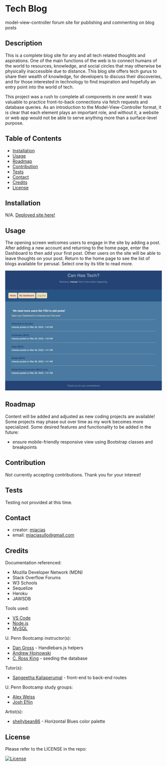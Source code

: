 # Tech Blog

model-view-controller forum site for publishing and commenting on blog posts

## Description

This is a complete blog site for any and all tech related thoughts and aspirations. One of the main functions of the web is to connect humans of the world to resources, knowledge, and social circles that may otherwise be physically inaccessible due to distance. This blog site offers tech gurus to share their wealth of knowledge, for developers to discuss their discoveries, and for those interested in technology to find inspiration and hopefully an entry point into the world of tech.

This project was a rush to complete all components in one week! It was valuable to practice front-to-back connections via fetch requests and database queries. As an introduction to the Model-View-Controller format, it is clear that each element plays an important role, and without it, a website or web app would not be able to serve anything more than a surface-level purpose.


## Table of Contents
- [Installation](#installation)
- [Usage](#usage)
- [Roadmap](#roadmap)
- [Contribution](#contribution)
- [Tests](#tests)
- [Contact](#contact)
- [Credits](#credits)
- [License](#license)


## Installation

N/A. [Deployed site here!](https://quiet-woodland-50300.herokuapp.com/)


## Usage

The opening screen welcomes users to engage in the site by adding a post. After adding a new account and returning to the home page, enter the Dashboard to then add your first post. Other users on the site will be able to leave thoughts on your post. Return to the home page to see the list of blogs available for perusal. Select one by its title to read more.

![Hazy blue tech blog website with blog listings](./public/assets/images/screencapture-tech-blog.png)


## Roadmap

Content will be added and adjusted as new coding projects are available! Some projects may phase out over time as my work becomes more specialized. Some desired features and functionality to be added in the future:
- ensure mobile-friendly responsive view using Bootstrap classes and breakpoints


## Contribution

Not currently accepting contributions. Thank you for your interest!


## Tests

Testing not provided at this time.


## Contact

- creator: [miacias](https://github.com/miacias)
- email: [miaciasullo@gmail.com](mailto:miaciasullo@gmail.com)


## Credits

Documentation referenced:

- Mozilla Developer Network (MDN)
- Stack Overflow Forums
- W3 Schools
- Sequelize
- Heroku
- JAWSDB

Tools used:

- [VS Code](https://code.visualstudio.com/)
- [Node.js](https://nodejs.org/en/)
- [MySQL](https://www.mysql.com/)

U. Penn Bootcamp instructor(s): 

- [Dan Gross](https://github.com/DanielWGross) - Handlebars.js helpers
- [Andrew Hojnowski](https://github.com/aHojo)
- [C. Ross King](https://github.com/RomeoKilo125/) - seeding the database

Tutor(s): 

- [Sangeetha Kaliaperumal](https://www.linkedin.com/in/sangeetha-kaliaperumal/) - front-end to back-end routes

U. Penn Bootcamp study groups:

- [Alex Weiss](https://github.com/alexander1262)
- [Josh Eflin](https://github.com/JoshEflin)

Artist(s):

- [shellybean86](https://www.colourlovers.com/palette/4901956/Horizontal_Blues) - Horizontal Blues color palette


## License

Please refer to the LICENSE in the repo:

[![License](https://img.shields.io/badge/license-MIT-blue?logo=github)](https://github.com/miacias/tech-blog/blob/main/LICENSE)